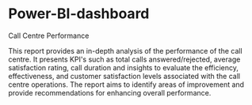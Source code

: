 # Power-BI-dashboard
Call Centre Performance

This report provides an in-depth analysis of the performance of the call centre. It presents KPI's such as total calls answered/rejected, average satisfaction rating, call duration and insights to evaluate the efficiency, effectiveness, and customer satisfaction levels associated with the call centre operations. The report aims to identify areas of improvement and provide recommendations for enhancing overall performance.
